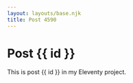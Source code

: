 ```yaml
---
layout: layouts/base.njk
title: Post 4590
---
```


# Post {{ id }}

This is post {{ id }} in my Eleventy project.
